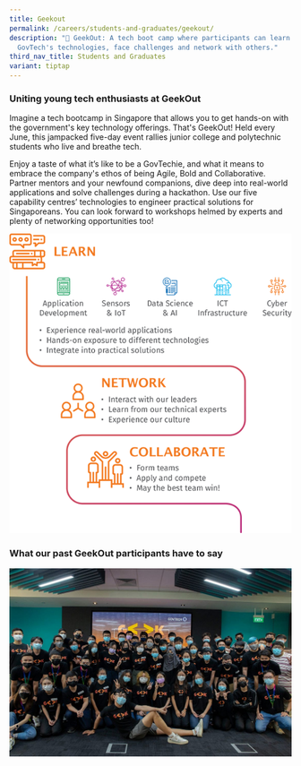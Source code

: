 ```yaml
---
title: Geekout
permalink: /careers/students-and-graduates/geekout/
description: "🚀 GeekOut: A tech boot camp where participants can learn about
  GovTech's technologies, face challenges and network with others."
third_nav_title: Students and Graduates
variant: tiptap
---
```

### Uniting young tech enthusiasts at GeekOut

Imagine a tech bootcamp in Singapore that allows you to get hands-on with the government's key technology offerings. That's GeekOut! Held every June, this jampacked five-day event rallies junior college and polytechnic students who live and breathe tech.   

Enjoy a taste of what it’s like to be a GovTechie, and what it means to embrace the company's ethos of being Agile, Bold and Collaborative. Partner mentors and your newfound companions, dive deep into real-world applications and solve challenges during a hackathon. Use our five capability centres’ technologies to engineer practical solutions for Singaporeans. You can look forward to workshops helmed by experts and plenty of networking opportunities too!

![Why take part in GovTech's GeekOut](/images/careers/GeekOut_Infographic_small.png)

### What our past GeekOut participants have to say

![GovTech's GeekOut, a tech bootcamp for students in Singapore ](/images/careers/Geekout_group_photo.jpg)